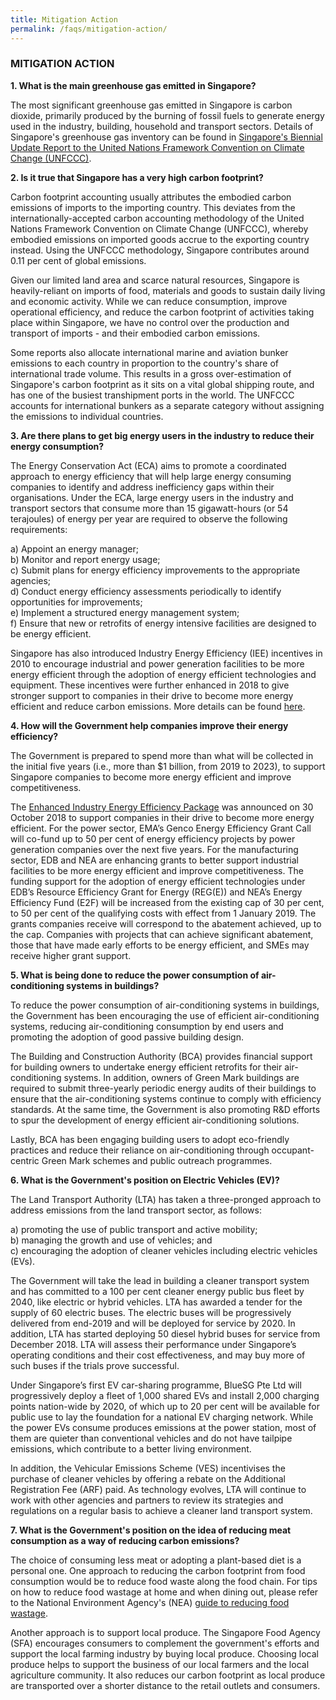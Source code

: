 ```yaml
---
title: Mitigation Action
permalink: /faqs/mitigation-action/
---
```


### MITIGATION ACTION

**1. What is the main greenhouse gas emitted in Singapore?**

The most significant greenhouse gas emitted in Singapore is carbon dioxide, primarily produced by the burning of fossil fuels to generate energy used in the industry, building, household and transport sectors. Details of Singapore's greenhouse gas inventory can be found in [<a href="/docs/default-source/default-document-library/singapore's-fourth-national-communication-and-third-biennial-update-repo.pdf" target="_blank">Singapore's Biennial Update Report to the United Nations Framework Convention on Climate Change (UNFCCC)</a>](/docs/default-source/default-document-library/singapore's-fourth-national-communication-and-third-biennial-update-repo.pdf).

**2. Is it true that Singapore has a very high carbon footprint?**

Carbon footprint accounting usually attributes the embodied carbon emissions of imports to the importing country. This deviates from the internationally-accepted carbon accounting methodology of the United Nations Framework Convention on Climate Change (UNFCCC), whereby embodied emissions on imported goods accrue to the exporting country instead. Using the UNFCCC methodology, Singapore contributes around 0.11 per cent of global emissions.

Given our limited land area and scarce natural resources, Singapore is heavily-reliant on imports of food, materials and goods to sustain daily living and economic activity. While we can reduce consumption, improve operational efficiency, and reduce the carbon footprint of activities taking place within Singapore, we have no control over the production and transport of imports - and their embodied carbon emissions.

Some reports also allocate international marine and aviation bunker emissions to each country in proportion to the country's share of international trade volume. This results in a gross over-estimation of Singapore's carbon footprint as it sits on a vital global shipping route, and has one of the busiest transhipment ports in the world. The UNFCCC accounts for international bunkers as a separate category without assigning the emissions to individual countries.

**3. Are there plans to get big energy users in the industry to reduce their energy consumption?**

The Energy Conservation Act (ECA) aims to promote a coordinated approach to energy efficiency that will help large energy consuming companies to identify and address inefficiency gaps within their organisations. Under the ECA, large energy users in the industry and transport sectors that consume more than 15 gigawatt-hours (or 54 terajoules) of energy per year are required to observe the following requirements:

a) Appoint an energy manager;  
b) Monitor and report energy usage;  
c) Submit plans for energy efficiency improvements to the appropriate agencies;  
d) Conduct energy efficiency assessments periodically to identify opportunities for improvements;  
e) Implement a structured energy management system;  
f) Ensure that new or retrofits of energy intensive facilities are designed to be energy efficient.

Singapore has also introduced Industry Energy Efficiency (IEE) incentives in 2010 to encourage industrial and power generation facilities to be more energy efficient through the adoption of energy efficient technologies and equipment. These incentives were further enhanced in 2018 to give stronger support to companies in their drive to become more energy efficient and reduce carbon emissions. More details can be found [<a href="/docs/default-source/default-document-library/power-your-business-with-the-enhanced-industry-energy-efficiency-package.pdf" target="_blank">here</a>](/docs/default-source/default-document-library/power-your-business-with-the-enhanced-industry-energy-efficiency-package.pdf).

**4. How will the Government help companies improve their energy efficiency?**

The Government is prepared to spend more than what will be collected in the initial five years (i.e., more than $1 billion, from 2019 to 2023), to support Singapore companies to become more energy efficient and improve competitiveness. 

The [<a href="https://www.edb.gov.sg/en/news-and-events/news/enhanced-industry-energy-efficiency-package.html" target="_blank">Enhanced Industry Energy Efficiency Package</a>](https://www.edb.gov.sg/en/news-and-events/news/enhanced-industry-energy-efficiency-package.html) was announced on 30 October 2018 to support companies in their drive to become more energy efficient. For the power sector, EMA’s Genco Energy Efficiency Grant Call will co-fund up to 50 per cent of energy efficiency projects by power generation companies over the next five years. For the manufacturing sector, EDB and NEA are enhancing grants to better support industrial facilities to be more energy efficient and improve competitiveness. The funding support for the adoption of energy efficient technologies under EDB’s Resource Efficiency Grant for Energy (REG(E)) and NEA’s Energy Efficiency Fund (E2F) will be increased from the existing cap of 30 per cent, to 50 per cent of the qualifying costs with effect from 1 January 2019. The grants companies receive will correspond to the abatement achieved, up to the cap. Companies with projects that can achieve significant abatement, those that have made early efforts to be energy efficient, and SMEs may receive higher grant support.

**5. What is being done to reduce the power consumption of air-conditioning systems in buildings?**

To reduce the power consumption of air-conditioning systems in buildings, the Government has been encouraging the use of efficient air-conditioning systems, reducing air-conditioning consumption by end users and promoting the adoption of good passive building design.

The Building and Construction Authority (BCA) provides financial support for building owners to undertake energy efficient retrofits for their air-conditioning systems. In addition, owners of Green Mark buildings are required to submit three-yearly periodic energy audits of their buildings to ensure that the air-conditioning systems continue to comply with efficiency standards. At the same time, the Government is also promoting R&D efforts to spur the development of energy efficient air-conditioning solutions.

Lastly, BCA has been engaging building users to adopt eco-friendly practices and reduce their reliance on air-conditioning through occupant-centric Green Mark schemes and public outreach programmes.

**6. What is the Government's position on Electric Vehicles (EV)?**

The Land Transport Authority (LTA) has taken a three-pronged approach to address emissions from the land transport sector, as follows:

a) promoting the use of public transport and active mobility;  
b) managing the growth and use of vehicles; and  
c) encouraging the adoption of cleaner vehicles including electric vehicles (EVs).

The Government will take the lead in building a cleaner transport system and has committed to a 100 per cent cleaner energy public bus fleet by 2040, like electric or hybrid vehicles. LTA has awarded a tender for the supply of 60 electric buses. The electric buses will be progressively delivered from end-2019 and will be deployed for service by 2020. In addition, LTA has started deploying 50 diesel hybrid buses for service from December 2018. LTA will assess their performance under Singapore’s operating conditions and their cost effectiveness, and may buy more of such buses if the trials prove successful.

Under Singapore’s first EV car-sharing programme, BlueSG Pte Ltd will progressively deploy a fleet of 1,000 shared EVs and install 2,000 charging points nation-wide by 2020, of which up to 20 per cent will be available for public use to lay the foundation for a national EV charging network. While the power EVs consume produces emissions at the power station, most of them are quieter than conventional vehicles and do not have tailpipe emissions, which contribute to a better living environment.

In addition, the Vehicular Emissions Scheme (VES) incentivises the purchase of cleaner vehicles by offering a rebate on the Additional Registration Fee (ARF) paid. As technology evolves, LTA will continue to work with other agencies and partners to review its strategies and regulations on a regular basis to achieve a cleaner land transport system.

**7. What is the Government's position on the idea of reducing meat consumption as a way of reducing carbon emissions?**

The choice of consuming less meat or adopting a plant-based diet is a personal one. One approach to reducing the carbon footprint from food consumption would be to reduce food waste along the food chain. For tips on how to reduce food wastage at home and when dining out, please refer to the National Environment Agency's (NEA) [<a href="http://www.cgs.sg/FWRguide" target="_blank">guide to reducing food wastage</a>](http://www.cgs.sg/FWRguide).

Another approach is to support local produce. The Singapore Food Agency (SFA) encourages consumers to complement the government's efforts and support the local farming industry by buying local produce. Choosing local produce helps to support the business of our local farmers and the local agriculture community. It also reduces our carbon footprint as local produce are transported over a shorter distance to the retail outlets and consumers.